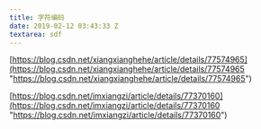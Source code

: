 ```yaml
---
title: 字符编码
date: 2019-02-12 03:43:33 Z
textarea: sdf
---
```


[https://blog.csdn.net/xiangxianghehe/article/details/77574965](https://blog.csdn.net/xiangxianghehe/article/details/77574965 "https://blog.csdn.net/xiangxianghehe/article/details/77574965")

[https://blog.csdn.net/imxiangzi/article/details/77370160](https://blog.csdn.net/imxiangzi/article/details/77370160 "https://blog.csdn.net/imxiangzi/article/details/77370160")